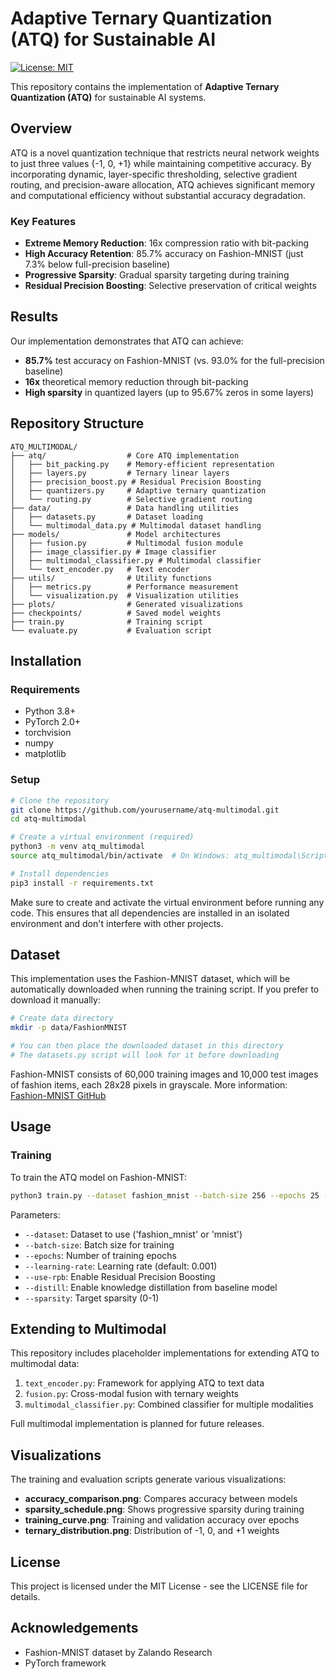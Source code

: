 # Adaptive Ternary Quantization (ATQ) for Sustainable AI

[![License: MIT](https://img.shields.io/badge/License-MIT-yellow.svg)](https://opensource.org/licenses/MIT)

This repository contains the implementation of **Adaptive Ternary Quantization (ATQ)** for sustainable AI systems.

## Overview

ATQ is a novel quantization technique that restricts neural network weights to just three values {-1, 0, +1} while maintaining competitive accuracy. By incorporating dynamic, layer-specific thresholding, selective gradient routing, and precision-aware allocation, ATQ achieves significant memory and computational efficiency without substantial accuracy degradation.

### Key Features

- **Extreme Memory Reduction**: 16x compression ratio with bit-packing
- **High Accuracy Retention**: 85.7% accuracy on Fashion-MNIST (just 7.3% below full-precision baseline)
- **Progressive Sparsity**: Gradual sparsity targeting during training
- **Residual Precision Boosting**: Selective preservation of critical weights

## Results

Our implementation demonstrates that ATQ can achieve:

- **85.7%** test accuracy on Fashion-MNIST (vs. 93.0% for the full-precision baseline)
- **16x** theoretical memory reduction through bit-packing
- **High sparsity** in quantized layers (up to 95.67% zeros in some layers)

## Repository Structure

```
ATQ_MULTIMODAL/
├── atq/                  # Core ATQ implementation
│   ├── bit_packing.py    # Memory-efficient representation
│   ├── layers.py         # Ternary linear layers
│   ├── precision_boost.py # Residual Precision Boosting
│   ├── quantizers.py     # Adaptive ternary quantization
│   └── routing.py        # Selective gradient routing
├── data/                 # Data handling utilities
│   ├── datasets.py       # Dataset loading
│   └── multimodal_data.py # Multimodal dataset handling
├── models/               # Model architectures
│   ├── fusion.py         # Multimodal fusion module
│   ├── image_classifier.py # Image classifier
│   ├── multimodal_classifier.py # Multimodal classifier
│   └── text_encoder.py   # Text encoder
├── utils/                # Utility functions
│   ├── metrics.py        # Performance measurement
│   └── visualization.py  # Visualization utilities
├── plots/                # Generated visualizations
├── checkpoints/          # Saved model weights
├── train.py              # Training script
└── evaluate.py           # Evaluation script
```

## Installation

### Requirements

- Python 3.8+
- PyTorch 2.0+
- torchvision
- numpy
- matplotlib

### Setup

```bash
# Clone the repository
git clone https://github.com/yourusername/atq-multimodal.git
cd atq-multimodal

# Create a virtual environment (required)
python3 -m venv atq_multimodal
source atq_multimodal/bin/activate  # On Windows: atq_multimodal\Scripts\activate

# Install dependencies
pip3 install -r requirements.txt
```

Make sure to create and activate the virtual environment before running any code. This ensures that all dependencies are installed in an isolated environment and don't interfere with other projects.

## Dataset

This implementation uses the Fashion-MNIST dataset, which will be automatically downloaded when running the training script. If you prefer to download it manually:

```bash
# Create data directory
mkdir -p data/FashionMNIST

# You can then place the downloaded dataset in this directory
# The datasets.py script will look for it before downloading
```

Fashion-MNIST consists of 60,000 training images and 10,000 test images of fashion items, each 28x28 pixels in grayscale. More information: [Fashion-MNIST GitHub](https://github.com/zalandoresearch/fashion-mnist)

## Usage

### Training

To train the ATQ model on Fashion-MNIST:

```bash
python3 train.py --dataset fashion_mnist --batch-size 256 --epochs 25 --use-rpb --distill --sparsity 0.3
```

Parameters:

- `--dataset`: Dataset to use ('fashion_mnist' or 'mnist')
- `--batch-size`: Batch size for training
- `--epochs`: Number of training epochs
- `--learning-rate`: Learning rate (default: 0.001)
- `--use-rpb`: Enable Residual Precision Boosting
- `--distill`: Enable knowledge distillation from baseline model
- `--sparsity`: Target sparsity (0-1)


## Extending to Multimodal

This repository includes placeholder implementations for extending ATQ to multimodal data:

1. `text_encoder.py`: Framework for applying ATQ to text data
2. `fusion.py`: Cross-modal fusion with ternary weights
3. `multimodal_classifier.py`: Combined classifier for multiple modalities

Full multimodal implementation is planned for future releases.

## Visualizations

The training and evaluation scripts generate various visualizations:

- **accuracy_comparison.png**: Compares accuracy between models
- **sparsity_schedule.png**: Shows progressive sparsity during training
- **training_curve.png**: Training and validation accuracy over epochs
- **ternary_distribution.png**: Distribution of -1, 0, and +1 weights



## License

This project is licensed under the MIT License - see the LICENSE file for details.

## Acknowledgements

- Fashion-MNIST dataset by Zalando Research
- PyTorch framework
